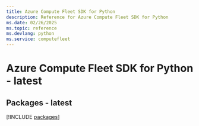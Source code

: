 ```yaml
---
title: Azure Compute Fleet SDK for Python
description: Reference for Azure Compute Fleet SDK for Python
ms.date: 02/26/2025
ms.topic: reference
ms.devlang: python
ms.service: computefleet
---
```

# Azure Compute Fleet SDK for Python - latest
## Packages - latest
[!INCLUDE [packages](compute-fleet-index.md)]